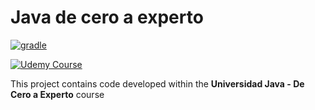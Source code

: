 # Java de cero a experto

[![gradle](https://img.shields.io/badge/gradle-v7.4-yellow.svg)](https://gradle.org/install/)

[![Udemy Course][udemy-image]][udemy-url]

This project contains code developed within the **Universidad Java - De Cero a Experto** course

<!-- Markdown links -->
[udemy-image]: https://img.shields.io/badge/Udemy-EC5252?style=for-the-badge&logo=Udemy&logoColor=white
[udemy-url]: https://www.udemy.com/course/universidad-java-especialista-en-java-desde-cero-a-master/
